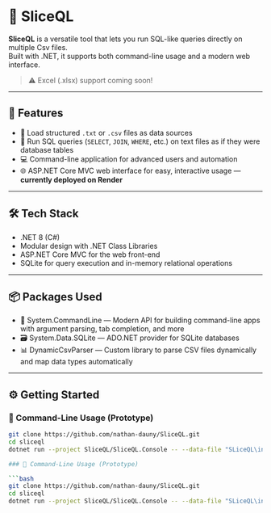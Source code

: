 # 🧩 SliceQL

**SliceQL** is a versatile tool that lets you run SQL-like queries directly on multiple Csv files.  
Built with .NET, it supports both command-line usage and a modern web interface.

> ⚠️ Excel (.xlsx) support coming soon!

---

## 🚀 Features

- 📂 Load structured `.txt` or `.csv` files as data sources  
- 🧠 Run SQL queries (`SELECT`, `JOIN`, `WHERE`, etc.) on text files as if they were database tables  
- 💻 Command-line application for advanced users and automation  
- 🌐 ASP.NET Core MVC web interface for easy, interactive usage — **currently deployed on Render**  

---

## 🛠️ Tech Stack

- .NET 8 (C#)  
- Modular design with .NET Class Libraries  
- ASP.NET Core MVC for the web front-end  
- SQLite for query execution and in-memory relational operations 

---

## 📦 Packages Used

- 🧾 System.CommandLine — Modern API for building command-line apps with argument parsing, tab completion, and more  
- 🗃️ System.Data.SQLite — ADO.NET provider for SQLite databases
- 📊 DynamicCsvParser — Custom library to parse CSV files dynamically and map data types automatically  

---

## ⚙️ Getting Started

### 🔧 Command-Line Usage (Prototype)

```bash
git clone https://github.com/nathan-dauny/SliceQL.git
cd sliceql
dotnet run --project SliceQL/SliceQL.Console -- --data-file "SLiceQL\inputs\tableName.txt" -s "SELECT * FROM tableName;"

### 🔧 Command-Line Usage (Prototype)

```bash
git clone https://github.com/nathan-dauny/SliceQL.git
cd sliceql
dotnet run --project SliceQL/SliceQL.Console -- --data-file "SLiceQL\inputs\tableName.txt" -s "SELECT * FROM tableName;"
